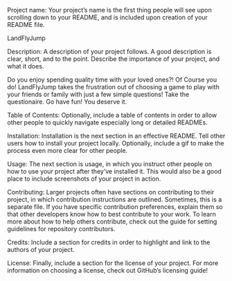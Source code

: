 Project name: Your project’s name is the first thing people will see upon scrolling down to your README, and is included upon creation of your README file.

LandFlyJump

Description: A description of your project follows. A good description is clear, short, and to the point. Describe the importance of your project, and what it does.

Do you enjoy spending quality time with your loved ones?! Of Course you do! LandFlyJump takes the frustration out of choosing a game to play with your friends or family with just a few simple questions! Take the questionaire. Go have fun! You deserve it.

Table of Contents: Optionally, include a table of contents in order to allow other people to quickly navigate especially long or detailed READMEs.

Installation: Installation is the next section in an effective README. Tell other users how to install your project locally. Optionally, include a gif to make the process even more clear for other people.

Usage: The next section is usage, in which you instruct other people on how to use your project after they’ve installed it. This would also be a good place to include screenshots of your project in action.

Contributing: Larger projects often have sections on contributing to their project, in which contribution instructions are outlined. Sometimes, this is a separate file. If you have specific contribution preferences, explain them so that other developers know how to best contribute to your work. To learn more about how to help others contribute, check out the guide for setting guidelines for repository contributors.

Credits: Include a section for credits in order to highlight and link to the authors of your project.

License: Finally, include a section for the license of your project. For more information on choosing a license, check out GitHub’s licensing guide!